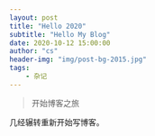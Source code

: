 ```yaml
---
layout: post
title: "Hello 2020"
subtitle: "Hello My Blog"
date: 2020-10-12 15:00:00
author: "cs"
header-img: "img/post-bg-2015.jpg"
tags:
    - 杂记
---
```


> 开始博客之旅

几经辗转重新开始写博客。

